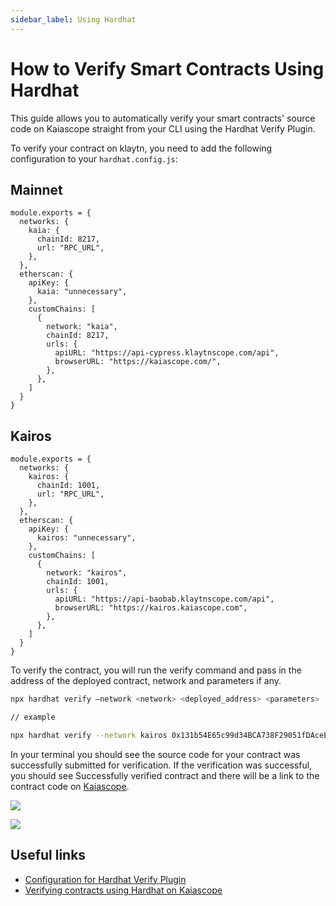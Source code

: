 ```yaml
---
sidebar_label: Using Hardhat
---
```


# How to Verify Smart Contracts Using Hardhat

This guide allows you to automatically verify your smart contracts' source code on Kaiascope straight from your CLI using the Hardhat Verify Plugin.

To verify your contract on klaytn, you need to add the following configuration to your `hardhat.config.js`:

## Mainnet

```
module.exports = {
  networks: {
    kaia: {
      chainId: 8217,
      url: "RPC_URL",
    },
  },
  etherscan: {
    apiKey: {
      kaia: "unnecessary",
    },
    customChains: [
      {
        network: "kaia",
        chainId: 8217,
        urls: {
          apiURL: "https://api-cypress.klaytnscope.com/api",
          browserURL: "https://kaiascope.com/",
        },
      },
    ]
  }
}

```

## Kairos

```
module.exports = {
  networks: {
    kairos: {
      chainId: 1001,
      url: "RPC_URL",
    },
  },
  etherscan: {
    apiKey: {
      kairos: "unnecessary",
    },
    customChains: [
      {
        network: "kairos",
        chainId: 1001,
        urls: {
          apiURL: "https://api-baobab.klaytnscope.com/api",
          browserURL: "https://kairos.kaiascope.com",
        },
      },
    ]
  }
}
```

To verify the contract, you will run the verify command and pass in the address of the deployed contract, network and parameters if any.

```bash
npx hardhat verify –network <network> <deployed_address> <parameters>

// example

npx hardhat verify --network kairos 0x131b54E65c99d34BCA738F29051fDAceEa91C969 1000000000000000
```

In your terminal you should see the source code for your contract was successfully submitted for verification. If the verification was successful, you should see Successfully verified contract and there will be a link to the contract code on [Kaiascope](https://kairos.kaiascope.com/account/0x131b54E65c99d34BCA738F29051fDAceEa91C969?tabId=contractCode).

![](/img/build/smart-contracts/verify/terminal-hh-verify-ss.png)

![](/img/build/smart-contracts/verify/scope-hh-verify-ss.png)

## Useful links

- [Configuration for Hardhat Verify Plugin](https://docs.klaytnscope.com/contract/configuration-for-hardhat-verify-plugin)
- [Verifying contracts using Hardhat on Kaiascope](https://klaytn.foundation/verifying-contracts-using-hardhat-on-klaytnscope)
